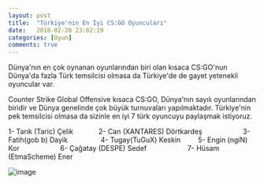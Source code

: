 ```yaml
---
layout: post
title:  "Türkiye'nin En İyi CS:GO Oyuncuları"
date:   2018-02-20 23:02:19
categories: [Oyun]
comments: true
---
```

Dünya'nın en çok oynanan oyunlarından biri olan kısaca CS:GO'nun Dünya'da fazla Türk temsilcisi olmasa da Türkiye'de de gayet yetenekli oyuncular var.

Counter Strike Global Offensive kısaca CS:GO, Dünya'nın sayılı oyunlarından biridir ve Dünya genelinde çok büyük turnuvaları yapılmaktadır. Türkiye'nin pek temsilcisi olmasa da sizinle en iyi 7 türk oyuncuyu paylaşmak istiyoruz.



1- Tarık (Taric) Çelik               
2- Can (XANTARES) Dörtkardeş                      
3- Fatih(gob b) Dayik                    
4- Tugay(TuGuX) Keskin             
5- Engin (ngiN) Kor                       
6- Çağatay (DESPE) Sedef                      
7- Hüsam (EtmaScheme) Ener                   


![image](https://www.m-powers.net/wp-content/uploads/2016/12/cs-go-817x320.png)
